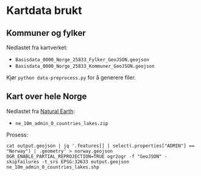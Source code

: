 # Kartdata brukt

## Kommuner og fylker

Nedlastet fra kartverket:
* `Basisdata_0000_Norge_25833_Fylker_GeoJSON.geojson`
* `Basisdata_0000_Norge_25833_Kommuner_GeoJSON.geojson`

Kjør `python data-preprocess.py` for å generere filer.

## Kart over hele Norge

Nedlastet fra [Natural Earth](https://www.naturalearthdata.com/):
* `ne_10m_admin_0_countries_lakes.zip`

Prosess:
```shell
cat output.geojson | jq '.features[] | select(.properties["ADMIN"] == "Norway") | .geometry' > norway.geojson
OGR_ENABLE_PARTIAL_REPROJECTION=TRUE ogr2ogr -f "GeoJSON" -skipfailures -t_srs EPSG:32633 output.geojson ne_10m_admin_0_countries_lakes.shp 
```